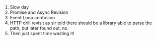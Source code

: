 1. Slow day
2. Promise and Async Revision
3. Event Loop confusion
4. HTTP drill revisit as sir told there should be a library able to parse the path, but later found out, no.
5. Then just spent time wasting it!
